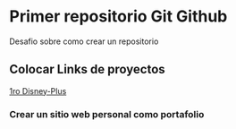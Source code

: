 # Primer repositorio Git Github
Desafio sobre como crear un repositorio

## Colocar Links de proyectos
[1ro Disney-Plus](https://github.com/juanma-hinojosa/clone-disneyplus)

### Crear un sitio web personal como portafolio
